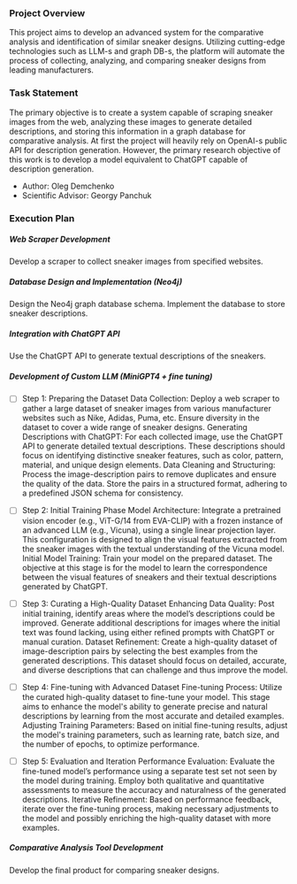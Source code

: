 ### Project Overview

This project aims to develop an advanced system for the comparative analysis and identification of similar sneaker designs. Utilizing cutting-edge technologies such as LLM-s and graph DB-s, the platform will automate the process of collecting, analyzing, and comparing sneaker designs from leading manufacturers.

### Task Statement
The primary objective is to create a system capable of scraping sneaker images from the web, analyzing these images to generate detailed descriptions, and storing this information in a graph database for comparative analysis. At first the project will heavily rely on OpenAI-s public API for description generation. However, the primary research objective of this work is to develop a model equivalent to ChatGPT capable of description generation.

- Author: Oleg Demchenko
- Scientific Advisor: Georgy Panchuk

### Execution Plan

##### Web Scraper Development

Develop a scraper to collect sneaker images from specified websites.

##### Database Design and Implementation (Neo4j)

Design the Neo4j graph database schema. Implement the database to store sneaker descriptions.

##### Integration with ChatGPT API

Use the ChatGPT API to generate textual descriptions of the sneakers.

##### Development of Custom LLM (MiniGPT4 + fine tuning)

- [ ] Step 1: Preparing the Dataset
Data Collection: Deploy a web scraper to gather a large dataset of sneaker images from various manufacturer websites such as Nike, Adidas, Puma, etc. Ensure diversity in the dataset to cover a wide range of sneaker designs.
Generating Descriptions with ChatGPT: For each collected image, use the ChatGPT API to generate detailed textual descriptions. These descriptions should focus on identifying distinctive sneaker features, such as color, pattern, material, and unique design elements.
Data Cleaning and Structuring: Process the image-description pairs to remove duplicates and ensure the quality of the data. Store the pairs in a structured format, adhering to a predefined JSON schema for consistency.

- [ ] Step 2: Initial Training Phase
Model Architecture: Integrate a pretrained vision encoder (e.g., ViT-G/14 from EVA-CLIP) with a frozen instance of an advanced LLM (e.g., Vicuna), using a single linear projection layer. This configuration is designed to align the visual features extracted from the sneaker images with the textual understanding of the Vicuna model.
Initial Model Training: Train your model on the prepared dataset. The objective at this stage is for the model to learn the correspondence between the visual features of sneakers and their textual descriptions generated by ChatGPT.

- [ ] Step 3: Curating a High-Quality Dataset
Enhancing Data Quality: Post initial training, identify areas where the model’s descriptions could be improved. Generate additional descriptions for images where the initial text was found lacking, using either refined prompts with ChatGPT or manual curation.
Dataset Refinement: Create a high-quality dataset of image-description pairs by selecting the best examples from the generated descriptions. This dataset should focus on detailed, accurate, and diverse descriptions that can challenge and thus improve the model.

- [ ] Step 4: Fine-tuning with Advanced Dataset
Fine-tuning Process: Utilize the curated high-quality dataset to fine-tune your model. This stage aims to enhance the model's ability to generate precise and natural descriptions by learning from the most accurate and detailed examples.
Adjusting Training Parameters: Based on initial fine-tuning results, adjust the model's training parameters, such as learning rate, batch size, and the number of epochs, to optimize performance.

- [ ] Step 5: Evaluation and Iteration
Performance Evaluation: Evaluate the fine-tuned model’s performance using a separate test set not seen by the model during training. Employ both qualitative and quantitative assessments to measure the accuracy and naturalness of the generated descriptions.
Iterative Refinement: Based on performance feedback, iterate over the fine-tuning process, making necessary adjustments to the model and possibly enriching the high-quality dataset with more examples.

##### Comparative Analysis Tool Development

Develop the final product for comparing sneaker designs.
